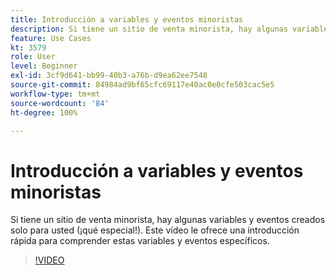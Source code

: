 ```yaml
---
title: Introducción a variables y eventos minoristas
description: Si tiene un sitio de venta minorista, hay algunas variables y eventos creados solo para usted (¡qué especial!). Este vídeo le ofrece una introducción rápida para comprender estas variables y eventos específicos.
feature: Use Cases
kt: 3579
role: User
level: Beginner
exl-id: 3cf9d641-bb99-40b3-a76b-d9ea62ee7548
source-git-commit: 84984ad9bf65cfc69117e40ac0e0cfe503cac5e5
workflow-type: tm+mt
source-wordcount: '84'
ht-degree: 100%

---
```


# Introducción a variables y eventos minoristas

Si tiene un sitio de venta minorista, hay algunas variables y eventos creados solo para usted (¡qué especial!). Este vídeo le ofrece una introducción rápida para comprender estas variables y eventos específicos.

>[!VIDEO](https://video.tv.adobe.com/v/31356/?quality=12&learn=on&captions=spa)

